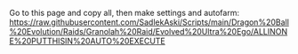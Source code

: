 Go to this page and copy all, then make settings and autofarm:
https://raw.githubusercontent.com/SadlekAski/Scripts/main/Dragon%20Ball%20Evolution/Raids/Granolah%20Raid/Evolved%20Ultra%20Ego/ALLINONE%20PUTTHISIN%20AUTO%20EXECUTE




